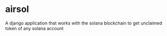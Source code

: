 # airsol
A django application that works with the solana blockchain to get unclaimed token of any solana account
